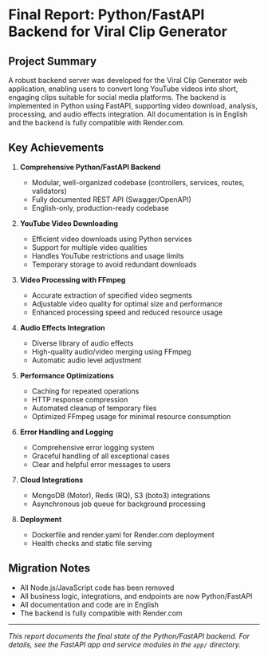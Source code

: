 # Final Report: Python/FastAPI Backend for Viral Clip Generator

## Project Summary

A robust backend server was developed for the Viral Clip Generator web application, enabling users to convert long YouTube videos into short, engaging clips suitable for social media platforms. The backend is implemented in Python using FastAPI, supporting video download, analysis, processing, and audio effects integration. All documentation is in English and the backend is fully compatible with Render.com.

## Key Achievements

1. **Comprehensive Python/FastAPI Backend**
   - Modular, well-organized codebase (controllers, services, routes, validators)
   - Fully documented REST API (Swagger/OpenAPI)
   - English-only, production-ready codebase

2. **YouTube Video Downloading**
   - Efficient video downloads using Python services
   - Support for multiple video qualities
   - Handles YouTube restrictions and usage limits
   - Temporary storage to avoid redundant downloads

3. **Video Processing with FFmpeg**
   - Accurate extraction of specified video segments
   - Adjustable video quality for optimal size and performance
   - Enhanced processing speed and reduced resource usage

4. **Audio Effects Integration**
   - Diverse library of audio effects
   - High-quality audio/video merging using FFmpeg
   - Automatic audio level adjustment

5. **Performance Optimizations**
   - Caching for repeated operations
   - HTTP response compression
   - Automated cleanup of temporary files
   - Optimized FFmpeg usage for minimal resource consumption

6. **Error Handling and Logging**
   - Comprehensive error logging system
   - Graceful handling of all exceptional cases
   - Clear and helpful error messages to users

7. **Cloud Integrations**
   - MongoDB (Motor), Redis (RQ), S3 (boto3) integrations
   - Asynchronous job queue for background processing

8. **Deployment**
   - Dockerfile and render.yaml for Render.com deployment
   - Health checks and static file serving

## Migration Notes

- All Node.js/JavaScript code has been removed
- All business logic, integrations, and endpoints are now Python/FastAPI
- All documentation and code are in English
- The backend is fully compatible with Render.com

---

*This report documents the final state of the Python/FastAPI backend. For details, see the FastAPI app and service modules in the `app/` directory.*
